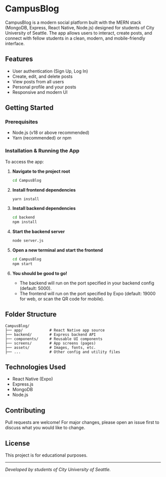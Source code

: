 
# CampusBlog

CampusBlog is a modern social platform built with the MERN stack (MongoDB, Express, React Native, Node.js) designed for students of City University of Seattle. The app allows users to interact, create posts, and connect with fellow students in a clean, modern, and mobile-friendly interface.

## Features
- User authentication (Sign Up, Log In)
- Create, edit, and delete posts
- View posts from all users
- Personal profile and your posts
- Responsive and modern UI

## Getting Started

### Prerequisites
- Node.js (v18 or above recommended)
- Yarn (recommended) or npm

### Installation & Running the App

To access the app:

1. **Navigate to the project root**
   ```sh
   cd CampusBlog
   ```

2. **Install frontend dependencies**
   ```sh
   yarn install
   ```

3. **Install backend dependencies**
   ```sh
   cd backend
   npm install
   ```

4. **Start the backend server**
   ```sh
   node server.js
   ```

5. **Open a new terminal and start the frontend**
   ```sh
   cd CampusBlog
   npm start
   ```

6. **You should be good to go!**
   - The backend will run on the port specified in your backend config (default: 5000).
   - The frontend will run on the port specified by Expo (default: 19000 for web, or scan the QR code for mobile).

## Folder Structure
```
CampusBlog/
├── app/            # React Native app source
├── backend/        # Express backend API
├── components/     # Reusable UI components
├── screens/        # App screens (pages)
├── assets/         # Images, fonts, etc.
├── ...             # Other config and utility files
```

## Technologies Used
- React Native (Expo)
- Express.js
- MongoDB
- Node.js

## Contributing
Pull requests are welcome! For major changes, please open an issue first to discuss what you would like to change.

## License
This project is for educational purposes.

---

*Developed by students of City University of Seattle.*
